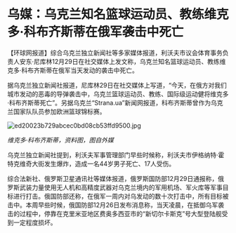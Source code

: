 # 乌媒：乌克兰知名篮球运动员、教练维克多·科布齐斯蒂在俄军袭击中死亡

【环球网报道】综合乌克兰独立新闻社等多家媒体报道，利沃夫市议会体育事务负责人安东·尼库林12月29日在社交媒体上发文称，乌克兰知名篮球运动员、教练维克多·科布齐斯蒂在俄军当天发动的袭击中死亡。

据乌克兰独立新闻社报道，尼库林29日在社交媒体上写道，“今天，在俄方对我们城市发动的恶毒的导弹袭击中，乌克兰篮球运动员、教练、国际级运动健将维克多·科布齐斯蒂死亡”。另据乌克兰“Strana.ua”新闻网报道，科布齐斯蒂曾作为乌克兰国家队队员参加欧洲篮球锦标赛。

![ed20023b729abcec0bd08cb53ffd9500.jpg](https://raw.githubusercontent.com/qqhsx/qqnews_image/main/乌媒：乌克兰知名篮球运动员、教练维克多·科布齐斯蒂在俄军袭击中死亡/ed20023b729abcec0bd08cb53ffd9500.jpg)

_维克多·科布齐斯蒂，资料图，图自外媒_

乌克兰独立新闻社提到，利沃夫军事管理部门早些时候称，利沃夫市伊格纳特·霍特克维奇大街发生爆炸，造成一名44岁男子死亡、17人受伤。

综合法新社、俄罗斯卫星通讯社等媒体报道，俄罗斯国防部12月29日通报称，俄罗斯武装力量使用无人机和高精度武器对乌克兰境内的军用机场、军火库等军事目标进行打击。俄国防部还称，在俄军一周内对乌发动的数十次打击中，所有目标被击中。本周早些时候，俄国防部12月26日发布消息称，当天凌晨，在抵御乌军袭击的过程中，停靠在克里米亚地区费奥多西亚市的“新切尔卡斯克”号大型登陆舰受到一定程度损坏。

